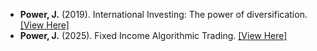 - <strong>Power, J.</strong> (2019). International Investing: The power of diversification. [[View Here]](https://amzn.to/4ipaEfm)
- <strong>Power, J.</strong> (2025). Fixed Income Algorithmic Trading. [[View Here]](https://amzn.to/3GetCIi)